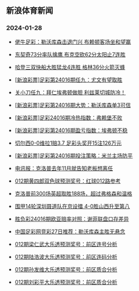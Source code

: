 ## 新浪体育新闻 
### 2024-01-28

+ [佬牛足彩：勒沃库森击退门兴 布赖顿客场坐和望赢](https://sports.sina.com.cn/l/2024-01-27/doc-inaexmnf9301571.shtml)

+ [东契奇73分率队擒鹰 布克空砍62分太阳止7连胜](https://sports.sina.com.cn/basketball/nba/2024-01-27/doc-inaexruh3745336.shtml)

+ [哈登三双快船大胜猛龙4连胜 格林36分火箭灭蜂](https://sports.sina.com.cn/basketball/nba/2024-01-27/doc-inaexrum3398848.shtml)

+ [[新浪彩票]足彩第24016期任九：尤文有望取胜](https://sports.sina.com.cn/l/2024-01-27/doc-inaexmnp3497513.shtml)

+ [关小刀任九：拜仁埃弗顿做胆 利兹莱切城防冷！](https://sports.sina.com.cn/l/2024-01-27/doc-inaeyakf3171760.shtml)

+ [[新浪彩票]足彩第24016期大势：勒沃库森单3可信](https://sports.sina.com.cn/l/2024-01-27/doc-inaexmnm6720250.shtml)

+ [[新浪彩票]足彩24016期冷热指数：弗赖堡不败](https://sports.sina.com.cn/l/2024-01-27/doc-inaexmnp3497951.shtml)

+ [[新浪彩票]足彩第24016期盈亏指数：埃弗顿不稳](https://sports.sina.com.cn/l/2024-01-27/doc-inaexmnp3497781.shtml)

+ [切尔西0-0维拉1赔3.7 足彩头奖开15注126万元](https://sports.sina.com.cn/l/2024-01-27/doc-inaexmnf9290103.shtml)

+ [[新浪彩票]足彩第24016期投注策略：米兰主场防平](https://sports.sina.com.cn/l/2024-01-27/doc-inaexmnm6720534.shtml)

+ [电讯报：克洛普去年11月就告知老板想离任](https://sports.sina.com.cn/g/2024-01-27/doc-inaewuqv3850421.shtml)

+ [012期黄四郎双色球预测奖号：红球012路参考](https://sports.sina.com.cn/l/2024-01-27/doc-inaevxmf4254506.shtml)

+ [克洛普前300场英超取胜188场，超过弗格森和温格](https://sports.sina.com.cn/g/2024-01-27/doc-inaewuqs4206133.shtml)

+ [围甲14轮深圳聂道队在京设擂 4-0胜山西升至第八](https://sports.sina.com.cn/go/2024-01-27/doc-inaexwai3282691.shtml)

+ [胜负彩24016期欧亚赔率对照：谢菲联盘口存差异](https://sports.sina.com.cn/l/2024-01-27/doc-inaexrui6611388.shtml)

+ [中国足彩网竞彩27日推荐：勒沃库森主胜无悬念](https://sports.sina.com.cn/l/2024-01-27/doc-inaevxky0059685.shtml)

+ [012期梁仁武大乐透预测奖号：前区连号分析](https://sports.sina.com.cn/l/2024-01-27/doc-inaevtca0160099.shtml)

+ [012期陆浩波大乐透预测奖号：前区连码分析](https://sports.sina.com.cn/l/2024-01-27/doc-inaevtci4362450.shtml)

+ [012期孙发维大乐透预测奖号：前区质合分析](https://sports.sina.com.cn/l/2024-01-27/doc-inaevtci4360754.shtml)

+ [012期刘彩平大乐透预测奖号：前区质合分析](https://sports.sina.com.cn/l/2024-01-27/doc-inaevtcf7584899.shtml)

